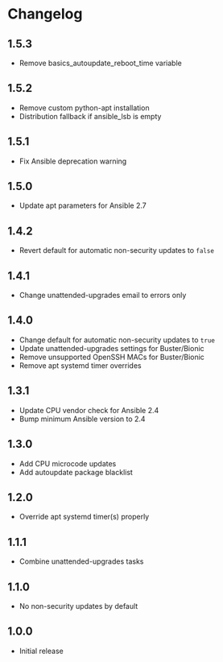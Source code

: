 Changelog
=========

1.5.3
-----
* Remove basics_autoupdate_reboot_time variable

1.5.2
-----
* Remove custom python-apt installation
* Distribution fallback if ansible_lsb is empty

1.5.1
-----
* Fix Ansible deprecation warning

1.5.0
-----
* Update apt parameters for Ansible 2.7

1.4.2
-----
* Revert default for automatic non-security updates to `false`

1.4.1
-----
* Change unattended-upgrades email to errors only

1.4.0
-----
* Change default for automatic non-security updates to `true`
* Update unattended-upgrades settings for Buster/Bionic
* Remove unsupported OpenSSH MACs for Buster/Bionic
* Remove apt systemd timer overrides

1.3.1
-----
* Update CPU vendor check for Ansible 2.4
* Bump minimum Ansible version to 2.4

1.3.0
-----
* Add CPU microcode updates
* Add autoupdate package blacklist

1.2.0
-----
* Override apt systemd timer(s) properly

1.1.1
-----
* Combine unattended-upgrades tasks

1.1.0
-----
* No non-security updates by default

1.0.0
-----
* Initial release
